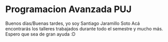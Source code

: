 # Programacion Avanzada PUJ
Buenos días/Buenas tardes, yo soy Santiago Jaramillo Soto
Acá encontrarás los talleres trabajados durante todo el semestre y mucho más. 
Espero que sea de gran ayuda :D

